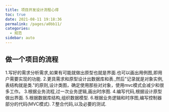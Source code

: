 ```yaml
---
title: 项目开发设计流程心得
toc: true
date: 2021-08-11 19:18:36
permalink: /pages/a0bb11/
categories:
  - 规范
sidebar: auto
---
```


## 做一个项目的流程

1.写好的需求分析需求,如果有可能就做出原型也就是界面.也可以画出用例图,即用户需要实现的功能.
2.更具需求和原型设计出数据库和表.,然后"记录就是对象实例,表结构就是类."的原则,设计类图，确定使用那些对对象，使用mvc模式会减少和很多工作。
3.根据业务流程,过一次业务逻辑,画出时序图.
4.编写代码,根据设计原型做出界面.
5.根据数据库结构,组织数据模型.
6.根据业务逻辑和时序图,编写控制器部分的代码(MVC模式).
7.整合代码,以及必要的测试.

